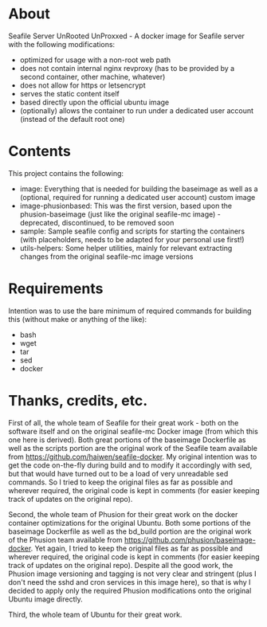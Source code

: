 # About
Seafile Server UnRooted UnProxxed - A docker image for Seafile server with the following modifications:
 - optimized for usage with a non-root web path
 - does not contain internal nginx revproxy (has to be provided by a second container, other machine, whatever)
 - does not allow for https or letsencrypt
 - serves the static content itself
 - based directly upon the official ubuntu image
 - (optionally) allows the container to run under a dedicated user account (instead of the default root one)

# Contents
This project contains the following:
 - image: Everything that is needed for building the baseimage as well as a (optional, required for running a dedicated user account) custom image
 - image-phusionbased: This was the first version, based upon the phusion-baseimage (just like the original seafile-mc image) - deprecated, discontinued, to be removed soon
 - sample: Sample seafile config and scripts for starting the containers (with placeholders, needs to be adapted for your personal use first!)
 - utils-helpers: Some helper utilities, mainly for relevant extracting changes from the original seafile-mc image versions

# Requirements
Intention was to use the bare minimum of required commands for building this (without make or anything of the like):
 - bash
 - wget
 - tar
 - sed
 - docker

# Thanks, credits, etc.
First of all, the whole team of Seafile for their great work - both on the software itself and on the original seafile-mc Docker image (from which this one here is derived).
Both great portions of the baseimage Dockerfile as well as the scripts portion are the original work of the Seafile team available from https://github.com/haiwen/seafile-docker. My original intention was to get the code on-the-fly during build and to modify it accordingly with sed, but that would have turned out to be a load of very unreadable sed commands. So I tried to keep the original files as far as possible and wherever required, the original code is kept in comments (for easier keeping track of updates on the original repo).

Second, the whole team of Phusion for their great work on the docker container optimizations for the original Ubuntu.
Both some portions of the baseimage Dockerfile as well as the bd_build portion are the original work of the Phusion team available from https://github.com/phusion/baseimage-docker. Yet again, I tried to keep the original files as far as possible and wherever required, the original code is kept in comments (for easier keeping track of updates on the original repo).
Despite all the good work, the Phusion image versioning and tagging is not very clear and stringent (plus I don't need the sshd and cron services in this image here), so that is why I decided to apply only the required Phusion modifications onto the original Ubuntu image directly.

Third, the whole team of Ubuntu for their great work.
